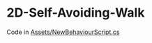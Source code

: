 # 2D-Self-Avoiding-Walk

Code in [Assets/NewBehaviourScript.cs](https://github.com/rsherget/2D-Self-Avoiding-Walk/blob/main/Assets/NewBehaviourScript.cs)
